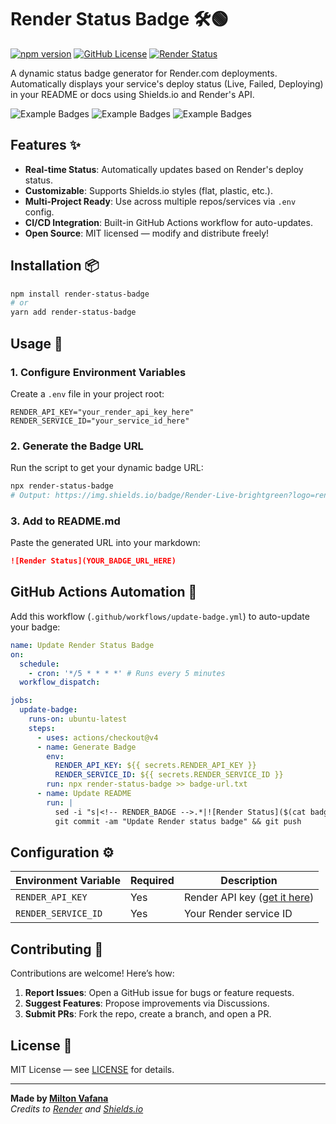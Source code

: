 # Render Status Badge 🛠️🟢

[![npm version](https://img.shields.io/npm/v/render-status-badge)](https://www.npmjs.com/package/render-status-badge)
[![GitHub License](https://img.shields.io/github/license/nia-cloud-official/render-status)](https://github.com/nia-cloud-official/render-status-badge/blob/main/LICENSE)
[![Render Status](https://img.shields.io/badge/Render-Live-brightgreen?logo=render&style=for-the-badge)](https://github.com/nia-cloud-official/render-status-badge)

A dynamic status badge generator for Render.com deployments. Automatically displays your service's deploy status (Live, Failed, Deploying) in your README or docs using Shields.io and Render's API.

![Example Badges](https://img.shields.io/badge/Render-Live-brightgreen?logo=render&style=for-the-badge)
![Example Badges](https://img.shields.io/badge/Render-Failed-red?logo=render&style=for-the-badge)
![Example Badges](https://img.shields.io/badge/Render-Deploying-blue?logo=render&style=for-the-badge)

## Features ✨

- **Real-time Status**: Automatically updates based on Render's deploy status.
- **Customizable**: Supports Shields.io styles (flat, plastic, etc.).
- **Multi-Project Ready**: Use across multiple repos/services via `.env` config.
- **CI/CD Integration**: Built-in GitHub Actions workflow for auto-updates.
- **Open Source**: MIT licensed — modify and distribute freely!

## Installation 📦

```bash
npm install render-status-badge
# or
yarn add render-status-badge
```

## Usage 🚀

### 1. Configure Environment Variables
Create a `.env` file in your project root:
```env
RENDER_API_KEY="your_render_api_key_here"
RENDER_SERVICE_ID="your_service_id_here"
```

### 2. Generate the Badge URL
Run the script to get your dynamic badge URL:
```bash
npx render-status-badge
# Output: https://img.shields.io/badge/Render-Live-brightgreen?logo=render&style=for-the-badge
```

### 3. Add to README.md
Paste the generated URL into your markdown:
```markdown
![Render Status](YOUR_BADGE_URL_HERE)
```

## GitHub Actions Automation 🤖
Add this workflow (`.github/workflows/update-badge.yml`) to auto-update your badge:
```yaml
name: Update Render Status Badge
on:
  schedule:
    - cron: '*/5 * * * *' # Runs every 5 minutes
  workflow_dispatch:

jobs:
  update-badge:
    runs-on: ubuntu-latest
    steps:
      - uses: actions/checkout@v4
      - name: Generate Badge
        env:
          RENDER_API_KEY: ${{ secrets.RENDER_API_KEY }}
          RENDER_SERVICE_ID: ${{ secrets.RENDER_SERVICE_ID }}
        run: npx render-status-badge >> badge-url.txt
      - name: Update README
        run: |
          sed -i "s|<!-- RENDER_BADGE -->.*|![Render Status]($(cat badge-url.txt))|" README.md
          git commit -am "Update Render status badge" && git push
```

## Configuration ⚙️
| Environment Variable | Required | Description                          |
|-----------------------|----------|--------------------------------------|
| `RENDER_API_KEY`      | Yes      | Render API key ([get it here](https://render.com/docs/api#authentication)) |
| `RENDER_SERVICE_ID`   | Yes      | Your Render service ID               |

## Contributing 🤝
Contributions are welcome! Here’s how:
1. **Report Issues**: Open a GitHub issue for bugs or feature requests.
2. **Suggest Features**: Propose improvements via Discussions.
3. **Submit PRs**: Fork the repo, create a branch, and open a PR.

## License 📄
MIT License — see [LICENSE](LICENSE) for details.

---

**Made by [Milton Vafana](https://github.com/nia-cloud-official)**  
*Credits to [Render](https://render.com) and [Shields.io](https://shields.io)*
